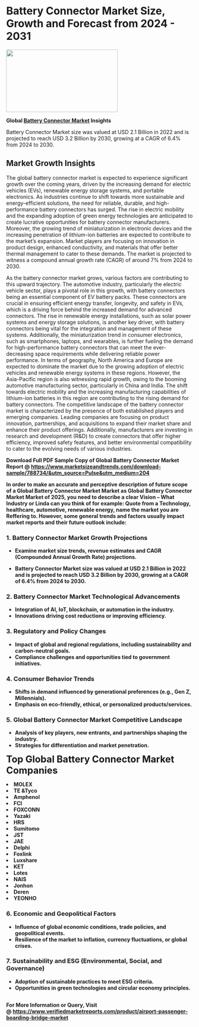 <H1>Battery Connector Market Size, Growth and Forecast from 2024 - 2031</H1><img class="aligncenter size-medium wp-image-584254" src="https://thirdeyenews.in/wp-content/uploads/2024/09/Global-Market-Research-300x168.jpeg" alt="" width="300" height="168" /><p><strong>Global&nbsp;<a href="https://www.marketsizeandtrends.com/download-sample/788734/&amp;utm_source=Pulse&amp;utm_medium=204">Battery Connector Market</a> Insights</strong></p><p>Battery Connector Market size was valued at USD 2.1 Billion in 2022 and is projected to reach USD 3.2 Billion by 2030, growing at a CAGR of 6.4% from 2024 to 2030.</p><p><h2>Market Growth Insights</h2> <p>The global battery connector market is expected to experience significant growth over the coming years, driven by the increasing demand for electric vehicles (EVs), renewable energy storage systems, and portable electronics. As industries continue to shift towards more sustainable and energy-efficient solutions, the need for reliable, durable, and high-performance battery connectors has surged. The rise in electric mobility and the expanding adoption of green energy technologies are anticipated to create lucrative opportunities for battery connector manufacturers. Moreover, the growing trend of miniaturization in electronic devices and the increasing penetration of lithium-ion batteries are expected to contribute to the market’s expansion. Market players are focusing on innovation in product design, enhanced conductivity, and materials that offer better thermal management to cater to these demands. The market is projected to witness a compound annual growth rate (CAGR) of around 7% from 2024 to 2030.</p> <p><strong></strong></p> <p>As the battery connector market grows, various factors are contributing to this upward trajectory. The automotive industry, particularly the electric vehicle sector, plays a pivotal role in this growth, with battery connectors being an essential component of EV battery packs. These connectors are crucial in ensuring efficient energy transfer, longevity, and safety in EVs, which is a driving force behind the increased demand for advanced connectors. The rise in renewable energy installations, such as solar power systems and energy storage solutions, is another key driver, with battery connectors being vital for the integration and management of these systems. Additionally, the miniaturization trend in consumer electronics, such as smartphones, laptops, and wearables, is further fueling the demand for high-performance battery connectors that can meet the ever-decreasing space requirements while delivering reliable power performance. In terms of geography, North America and Europe are expected to dominate the market due to the growing adoption of electric vehicles and renewable energy systems in these regions. However, the Asia-Pacific region is also witnessing rapid growth, owing to the booming automotive manufacturing sector, particularly in China and India. The shift towards electric mobility and the increasing manufacturing capabilities of lithium-ion batteries in this region are contributing to the rising demand for battery connectors. The competitive landscape of the battery connector market is characterized by the presence of both established players and emerging companies. Leading companies are focusing on product innovation, partnerships, and acquisitions to expand their market share and enhance their product offerings. Additionally, manufacturers are investing in research and development (R&D) to create connectors that offer higher efficiency, improved safety features, and better environmental compatibility to cater to the evolving needs of various industries.</p> <p><strong></p><p><span class=""><strong>Download Full PDF Sample Copy of Global Battery Connector Market Report</strong> @ <a href="https://www.marketsizeandtrends.com/download-sample/788734/&amp;utm_source=Pulse&amp;utm_medium=204" target="_blank">https://www.marketsizeandtrends.com/download-sample/788734/&amp;utm_source=Pulse&amp;utm_medium=204</a></span></p><p>In order to make an accurate and perceptive description of future scope of a Global&nbsp;Battery Connector Market Market as Global&nbsp;Battery Connector Market Market of 2025, you need to describe a clear Vision &ndash; What Industry or Linda can you think of for example: Quote from a Technology, healthcare, automotive, renewable energy, name the market you are Reffering to. However, some general trends and factors usually impact market reports and their future outlook include:</p><h3>1.&nbsp;<strong>Battery Connector Market Growth Projections</strong></h3><ul><li>Examine market size trends, revenue estimates and CAGR (Compounded Annual Growth Rate) projections.</li><li><p>Battery Connector Market size was valued at USD 2.1 Billion in 2022 and is projected to reach USD 3.2 Billion by 2030, growing at a CAGR of 6.4% from 2024 to 2030.</p></li></ul><h3>2.&nbsp;<strong>Battery Connector Market Technological Advancements</strong></h3><ul><li>Integration of AI, IoT, blockchain, or automation in the industry.</li><li>Innovations driving cost reductions or improving efficiency.</li></ul><h3>3.&nbsp;<strong>Regulatory and Policy Changes</strong></h3><ul><li>Impact of global and regional regulations, including sustainability and carbon-neutral goals.</li><li>Compliance challenges and opportunities tied to government initiatives.</li></ul><h3>4.&nbsp;<strong>Consumer Behavior Trends</strong></h3><ul><li>Shifts in demand influenced by generational preferences (e.g., Gen Z, Millennials).</li><li>Emphasis on eco-friendly, ethical, or personalized products/services.</li></ul><h3>5.&nbsp;<strong>Global Battery Connector Market Competitive Landscape</strong></h3><ul><li>Analysis of key players, new entrants, and partnerships shaping the industry.</li><li>Strategies for differentiation and market penetration.</li></ul><p data-pm-slice="1 1 []"><span style="color: inherit; font-family: inherit; font-size: 25px;">Top Global Battery Connector Market Companies</span></p><div class="" data-test-id=""><p><li>MOLEX</li><li> TE &Tyco</li><li> Amphenol</li><li> FCI</li><li> FOXCONN</li><li> Yazaki</li><li> HRS</li><li> Sumitomo</li><li> JST</li><li> JAE</li><li> Delphi</li><li> Foxlink</li><li> Luxshare</li><li> KET</li><li> Lotes</li><li> NAIS</li><li> Jonhon</li><li> Deren</li><li> YEONHO</li></p></div><h3>6.&nbsp;<strong>Economic and Geopolitical Factors</strong></h3><ul><li>Influence of global economic conditions, trade policies, and geopolitical events.</li><li>Resilience of the market to inflation, currency fluctuations, or global crises.</li></ul><h3>7.&nbsp;<strong>Sustainability and ESG (Environmental, Social, and Governance)</strong></h3><ul><li>Adoption of sustainable practices to meet ESG criteria.</li><li>Opportunities in green technologies and circular economy principles.</li></ul><h2><strong style="font-size: 14px;">For More Information or Query, Visit @&nbsp;</strong><a style="background-color: #ffffff; font-size: 14px;" href="https://www.marketsizeandtrends.com/report/battery-connector-market/" target="_blank">https://www.verifiedmarketreports.com/product/airport-passenger-boarding-bridge-market</a></h2>

